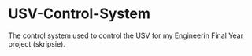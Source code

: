 # USV-Control-System
The control system used to control the USV for my Engineerin Final Year project (skripsie).
